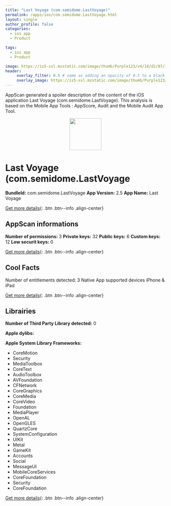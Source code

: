 ```yaml
---
title: "Last Voyage (com.semidome.LastVoyage)"
permalink: /apps/ios/com.semidome.LastVoyage.html
layout: single
author_profile: false
categories: 
  - ios app 
  - Product 

tags: 
  - ios app 
  - Product 

image: https://is5-ssl.mzstatic.com/image/thumb/Purple123/v4/14/d2/87/14d287ad-4247-73e7-7afa-e708553473d3/AppIcon-0-1x_U007emarketing-0-85-220-7.png/512x512bb.jpg
header: 
     overlay_filter: 0.5 # same as adding an opacity of 0.5 to a black background
     overlay_image: https://is5-ssl.mzstatic.com/image/thumb/Purple123/v4/14/d2/87/14d287ad-4247-73e7-7afa-e708553473d3/AppIcon-0-1x_U007emarketing-0-85-220-7.png/512x512bb.jpg
---
```

AppScan generated a spoiler description of the content of the iOS application Last Voyage (com.semidome.LastVoyage). This analysis is based on the Mobile App Tools : AppScore, Audit and the Mobile Audit App Tool.

  
  
<div style="text-align: center;"><img src="https://is5-ssl.mzstatic.com/image/thumb/Purple123/v4/14/d2/87/14d287ad-4247-73e7-7afa-e708553473d3/AppIcon-0-1x_U007emarketing-0-85-220-7.png/512x512bb.jpg" width="100" height="100"></div>  
  
# Last Voyage (com.semidome.LastVoyage

**BundleId:** com.semidome.LastVoyage
**App Version:** 2.5
**App Name:** Last Voyage


[Get more details](/pricing.html){: .btn .btn--info .align-center}  
  
## AppScan informations 

**Number of permissions:** 3
**Private keys:** 32
**Public keys:** 6
**Custom keys:** 12
**Low securit keys:** 0
  
[Get more details](/pricing.html){: .btn .btn--info .align-center}

## Cool Facts

Number of entitlements detected: 3
Native App
supported devices iPhone & iPad
  
[Get more details](/pricing.html){: .btn .btn--info .align-center}

## Librairies 
**Number of Third Party Library detected:** 0

**Apple dylibs:**


**Apple System Library Frameworks:**
- CoreMotion
- Security
- MediaToolbox
- CoreText
- AudioToolbox
- AVFoundation
- CFNetwork
- CoreGraphics
- CoreMedia
- CoreVideo
- Foundation
- MediaPlayer
- OpenAL
- OpenGLES
- QuartzCore
- SystemConfiguration
- UIKit
- Metal
- GameKit
- Accounts
- Social
- MessageUI
- MobileCoreServices
- CoreFoundation
- Security
- CoreFoundation


  
[Get more details](/pricing.html){: .btn .btn--info .align-center}

